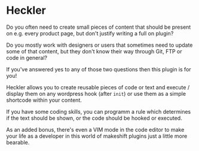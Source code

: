 # Heckler

Do you often need to create small pieces of content that should be present on e.g. every product page, but don't justify writing a full on plugin?

Do you mostly work with designers or users that sometimes need to update some of that content, but they don't know their way through Git, FTP or code in general?

If you've answered yes to any of those two questions then this plugin is for you!

Heckler allows you to create reusable pieces of code or text and execute / display them on any wordpress hook (after `init`) or use them as a simple shortcode within your content.

If you have some coding skills, you can programm a rule which determines if the text should be shown, or the code should be hooked or executed.

As an added bonus, there's even a VIM mode in the code editor to make your life as a developer in this world of makeshift plugins just a little more bearable.